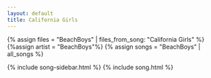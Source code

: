 ```yaml
---
layout: default
title: California Girls
---
```


{% assign files = "BeachBoys" | files_from_song: "California Girls" %}
{%assign artist = "BeachBoys"%}
{% assign songs = "BeachBoys" | all_songs %}

{% include song-sidebar.html %}
{% include song.html %}
